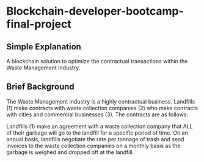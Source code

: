 # Blockchain-developer-bootcamp-final-project

## Simple Explanation
A blockchain solution to optimize the contractual transactions within the Waste Management Industry. 

## Brief Background
The Waste Management industry is a highly contractual business. Landfills (1) make contracts with waste collection companies (2) who make contracts with cities and commercial businesses (3). The contracts are as follows: 

Landfills (1) make an agreement with a waste collection company that ALL of their garbage will go to the landfill for a specific period of time. On an annual basis, landfills negotiate the rate per tonnage of trash and send invoices to the waste collection companies on a monthly basis as the garbage is weighed and dropped off at the landfill. 